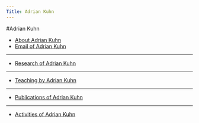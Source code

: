 ```yaml
---
Title: Adrian Kuhn
---
```

#Adrian Kuhn
<style>@media print { a:link:after, a:visited:after { content:\""; } }</style>

- [About Adrian Kuhn](%base_url%/wiki/alumni/adriankuhn/about)
- [Email of Adrian Kuhn](%base_url%/wiki/alumni/adriankuhn/email)

---
- [Research of Adrian Kuhn](%base_url%/wiki/alumni/adriankuhn/research)

---
- [Teaching by Adrian Kuhn](%base_url%/wiki/alumni/adriankuhn/teaching)

---
- [Publications of Adrian Kuhn](%base_url%/wiki/alumni/adriankuhn/pubs)

---
- [Activities of Adrian Kuhn](%base_url%/wiki/alumni/adriankuhn/activities)
